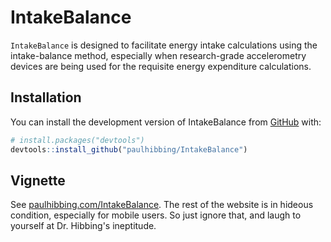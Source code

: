 
# IntakeBalance

<!-- badges: start -->
<!-- badges: end -->

`IntakeBalance` is designed to facilitate energy intake calculations using the
intake-balance method, especially when research-grade accelerometry devices are
being used for the requisite energy expenditure calculations.

## Installation

You can install the development version of IntakeBalance from
[GitHub](https://github.com/) with:

``` r
# install.packages("devtools")
devtools::install_github("paulhibbing/IntakeBalance")
```

## Vignette

See [paulhibbing.com/IntakeBalance](https://paulhibbing.com/IntakeBalance). The rest of the website
is in hideous condition, especially for mobile users. So just ignore that, and laugh to yourself at
Dr. Hibbing's ineptitude.
